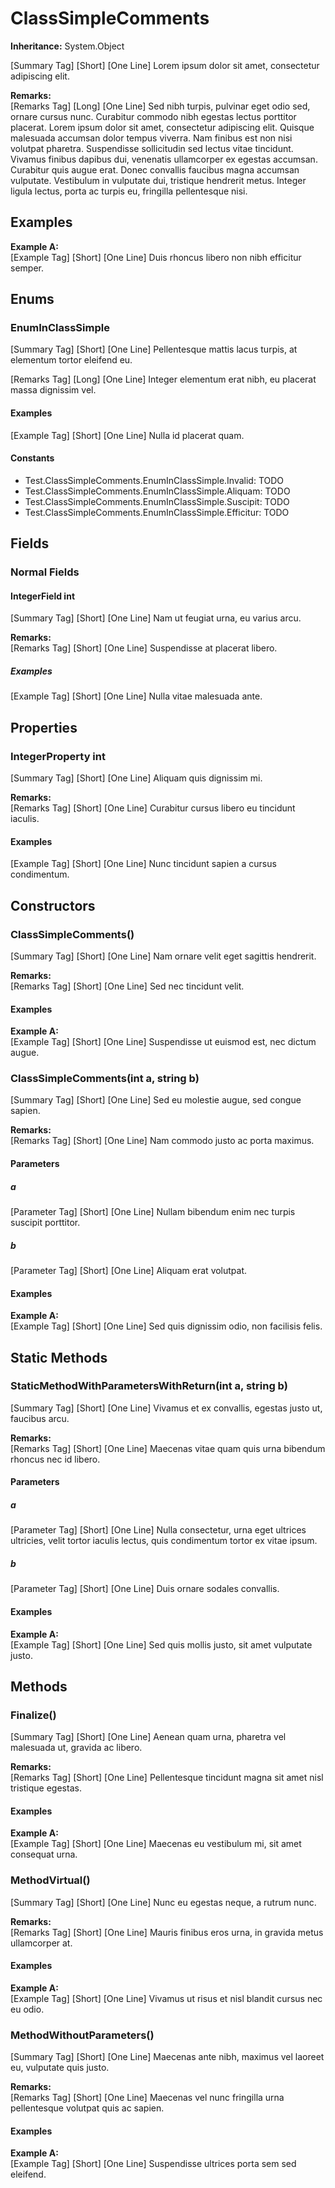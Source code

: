 # ClassSimpleComments

**Inheritance:** System.Object  
  
[Summary Tag] [Short] [One Line] Lorem ipsum dolor sit amet, consectetur adipiscing elit.

**Remarks:**  
[Remarks Tag] [Long] [One Line] Sed nibh turpis, pulvinar eget odio sed, ornare cursus nunc. Curabitur commodo nibh egestas lectus porttitor placerat. Lorem ipsum dolor sit amet, consectetur adipiscing elit. Quisque malesuada accumsan dolor tempus viverra. Nam finibus est non nisi volutpat pharetra. Suspendisse sollicitudin sed lectus vitae tincidunt. Vivamus finibus dapibus dui, venenatis ullamcorper ex egestas accumsan. Curabitur quis augue erat. Donec convallis faucibus magna accumsan vulputate. Vestibulum in vulputate dui, tristique hendrerit metus. Integer ligula lectus, porta ac turpis eu, fringilla pellentesque nisi.

## Examples

**Example A:**  
[Example Tag] [Short] [One Line] Duis rhoncus libero non nibh efficitur semper.

## Enums

### EnumInClassSimple

[Summary Tag] [Short] [One Line] Pellentesque mattis lacus turpis, at elementum tortor eleifend eu.

[Remarks Tag] [Long] [One Line] Integer elementum erat nibh, eu placerat massa dignissim vel.

#### Examples

[Example Tag] [Short] [One Line] Nulla id placerat quam.

#### Constants

* Test.ClassSimpleComments.EnumInClassSimple.Invalid: TODO  
* Test.ClassSimpleComments.EnumInClassSimple.Aliquam: TODO  
* Test.ClassSimpleComments.EnumInClassSimple.Suscipit: TODO  
* Test.ClassSimpleComments.EnumInClassSimple.Efficitur: TODO  

## Fields

### Normal Fields

#### IntegerField int

[Summary Tag] [Short] [One Line] Nam ut feugiat urna, eu varius arcu.

**Remarks:**  
[Remarks Tag] [Short] [One Line] Suspendisse at placerat libero.

##### Examples

[Example Tag] [Short] [One Line] Nulla vitae malesuada ante.

## Properties

### IntegerProperty int

[Summary Tag] [Short] [One Line] Aliquam quis dignissim mi.

**Remarks:**  
[Remarks Tag] [Short] [One Line] Curabitur cursus libero eu tincidunt iaculis.

#### Examples

[Example Tag] [Short] [One Line] Nunc tincidunt sapien a cursus condimentum.

## Constructors

### ClassSimpleComments()

[Summary Tag] [Short] [One Line] Nam ornare velit eget sagittis hendrerit.

**Remarks:**  
[Remarks Tag] [Short] [One Line] Sed nec tincidunt velit.

#### Examples

**Example A:**  
[Example Tag] [Short] [One Line] Suspendisse ut euismod est, nec dictum augue.

### ClassSimpleComments(int a, string b)

[Summary Tag] [Short] [One Line] Sed eu molestie augue, sed congue sapien.

**Remarks:**  
[Remarks Tag] [Short] [One Line] Nam commodo justo ac porta maximus.

#### Parameters

##### a

[Parameter Tag] [Short] [One Line] Nullam bibendum enim nec turpis suscipit porttitor.

##### b

[Parameter Tag] [Short] [One Line] Aliquam erat volutpat.

#### Examples

**Example A:**  
[Example Tag] [Short] [One Line] Sed quis dignissim odio, non facilisis felis.

## Static Methods

### StaticMethodWithParametersWithReturn(int a, string b)

[Summary Tag] [Short] [One Line] Vivamus et ex convallis, egestas justo ut, faucibus arcu.

**Remarks:**  
[Remarks Tag] [Short] [One Line] Maecenas vitae quam quis urna bibendum rhoncus nec id libero.

#### Parameters

##### a

[Parameter Tag] [Short] [One Line] Nulla consectetur, urna eget ultrices ultricies, velit tortor iaculis lectus, quis condimentum tortor ex vitae ipsum.

##### b

[Parameter Tag] [Short] [One Line] Duis ornare sodales convallis.

#### Examples

**Example A:**  
[Example Tag] [Short] [One Line] Sed quis mollis justo, sit amet vulputate justo.

## Methods

### Finalize()

[Summary Tag] [Short] [One Line] Aenean quam urna, pharetra vel malesuada ut, gravida ac libero.

**Remarks:**  
[Remarks Tag] [Short] [One Line] Pellentesque tincidunt magna sit amet nisl tristique egestas.

#### Examples

**Example A:**  
[Example Tag] [Short] [One Line] Maecenas eu vestibulum mi, sit amet consequat urna.

### MethodVirtual()

[Summary Tag] [Short] [One Line] Nunc eu egestas neque, a rutrum nunc.

**Remarks:**  
[Remarks Tag] [Short] [One Line] Mauris finibus eros urna, in gravida metus ullamcorper at.

#### Examples

**Example A:**  
[Example Tag] [Short] [One Line] Vivamus ut risus et nisl blandit cursus nec eu odio.

### MethodWithoutParameters()

[Summary Tag] [Short] [One Line] Maecenas ante nibh, maximus vel laoreet eu, vulputate quis justo.

**Remarks:**  
[Remarks Tag] [Short] [One Line] Maecenas vel nunc fringilla urna pellentesque volutpat quis ac sapien.

#### Examples

**Example A:**  
[Example Tag] [Short] [One Line] Suspendisse ultrices porta sem sed eleifend.

